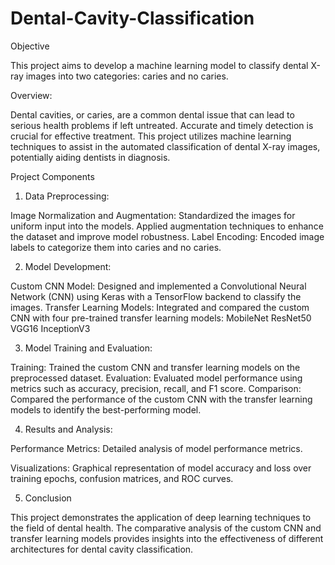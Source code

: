 # Dental-Cavity-Classification
Objective

This project aims to develop a machine learning model to classify dental X-ray images into two categories: caries and no caries.

Overview:

Dental cavities, or caries, are a common dental issue that can lead to serious health problems if left untreated. Accurate and timely detection is crucial for effective treatment. This project utilizes machine learning techniques to assist in the automated classification of dental X-ray images, potentially aiding dentists in diagnosis.

Project Components

1. Data Preprocessing:

Image Normalization and Augmentation: Standardized the images for uniform input into the models. Applied augmentation techniques to enhance the dataset and improve model robustness.
Label Encoding: Encoded image labels to categorize them into caries and no caries.

2. Model Development:

Custom CNN Model: Designed and implemented a Convolutional Neural Network (CNN) using Keras with a TensorFlow backend to classify the images.
Transfer Learning Models: Integrated and compared the custom CNN with four pre-trained transfer learning models:
MobileNet
ResNet50
VGG16
InceptionV3

3. Model Training and Evaluation:

Training: Trained the custom CNN and transfer learning models on the preprocessed dataset.
Evaluation: Evaluated model performance using metrics such as accuracy, precision, recall, and F1 score.
Comparison: Compared the performance of the custom CNN with the transfer learning models to identify the best-performing model.

4. Results and Analysis:

Performance Metrics: Detailed analysis of model performance metrics.

Visualizations: Graphical representation of model accuracy and loss over training epochs, confusion matrices, and ROC curves.

5. Conclusion

This project demonstrates the application of deep learning techniques to the field of dental health. The comparative analysis of the custom CNN and transfer learning models provides insights into the effectiveness of different architectures for dental cavity classification.
